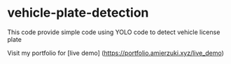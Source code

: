 # vehicle-plate-detection
This code provide simple code using YOLO code to detect vehicle license plate


Visit my portfolio for [live demo] (https://portfolio.amierzuki.xyz/live_demo)
